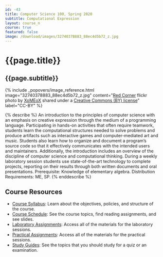 ```yaml
---
id: -43
title: Computer Science 100, Spring 2020
subtitle: Computational Expression
layout: course_n
course: true
featured: false
image: /download/images/32740378883_88ec4d5b72_z.jpg
---
```


# {{page.title}}
## {{page.subtitle}}

<!-- Include header image -->

{% include _popovers/image_reference.html image="32740378883_88ec4d5b72_z.jpg" content="<a title='Red Corner' href='https://flickr.com/photos/xmex/32740378883'>Red Corner</a> flickr photo by <a href='https://flickr.com/people/xmex'>XoMEoX</a> shared under a <a href='https://creativecommons.org/licenses/by/2.0/'>Creative Commons (BY) license</a>" label="CC-BY" %}

{% describe %}
An introduction to the principles of computer science with an emphasis on
creative expression through the medium of a programming language. Participating
in hands-on activities that often require teamwork, students learn the
computational structures needed to solve problems and produce artifacts such as
interactive games and computer-mediated art and music. Students also learn how
to organize and document a program’s source code so that it effectively
communicates with the intended users and maintainers. Additionally, the
introduction includes an overview of the discipline of computer science and
computational thinking. During a weekly laboratory session students use
state-of-the-art technology to complete projects, reporting on their results
through both written documents and oral presentations. Prerequisite: Knowledge
of elementary algebra. Distribution Requirements: ME, SP.
{% enddescribe %}

## Course Resources

<ul class="fa-ul">


<li><i class="fa-li fa fa-arrow-right"></i><a href="https://github.com/Allegheny-Computer-Science-100-F2019/cs100-F2019-syllabus/releases/download/cs100F2019-syllabus-0.2.0/cs100F2019_syllabus.pdf"
class="major">Course Syllabus</a>: Learn about the objectives, policies, and structure of the course.

<li><i class="fa-li fa fa-arrow-right"></i><a href="{{site.baseurl}}teaching/cs100F2019/schedule/"
class="major">Course Schedule</a>: See the course topics, find reading assignments, and see slides.

<li><i class="fa-li fa fa-arrow-right"></i><a href="{{site.baseurl}}teaching/cs100F2019/laboratories/"
class="major">Laboratory Assignments</a>: Access all of the materials for the laboratory sessions.

<li><i class="fa-li fa fa-arrow-right"></i><a href="{{site.baseurl}}teaching/cs100F2019/practicals/"
class="major">Practical Assignments</a>: Access all of the materials for the practical sessions.

<li><i class="fa-li fa fa-arrow-right"></i><a href="{{site.baseurl}}teaching/cs100F2019/studyguides/"
class="major">Study Guides</a>: See the topics that you should study for a quiz or an examination.

</ul>
